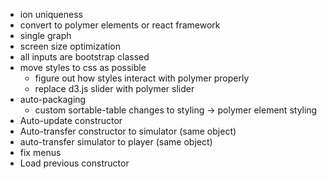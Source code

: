 - ion uniqueness
- convert to polymer elements or react framework
- single graph
- screen size optimization
- all inputs are bootstrap classed
- move styles to css as possible
  - figure out how styles interact with polymer properly
  - replace d3.js slider with polymer slider
- auto-packaging
  - custom sortable-table changes to styling -> polymer element styling
- Auto-update constructor
- Auto-transfer constructor to simulator (same object)
- auto-transfer simulator to player (same object)
- fix menus
- Load previous constructor
